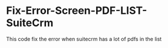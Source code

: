 # Fix-Error-Screen-PDF-LIST-SuiteCrm
This code fix the error when suitecrm has a lot of pdfs in the list
